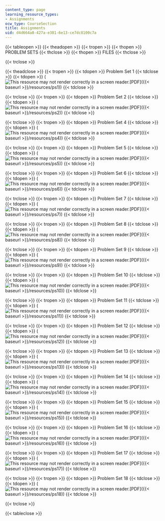 ```yaml
---
content_type: page
learning_resource_types:
- Assignments
ocw_type: CourseSection
title: Assignments
uid: d4d664a8-427a-e381-6e13-ce7dc8100c7a
---
```


{{< tableopen >}}
{{< theadopen >}}
{{< tropen >}}
{{< thopen >}}
PROBLEM SETS
{{< thclose >}}
{{< thopen >}}
FILES
{{< thclose >}}

{{< trclose >}}

{{< theadclose >}}
{{< tropen >}}
{{< tdopen >}}
Problem Set 1
{{< tdclose >}}
{{< tdopen >}}
(![This resource may not render correctly in a screen reader.](/images/inacessible.gif)[PDF]({{< baseurl >}}/resources/ps1))
{{< tdclose >}}

{{< trclose >}}
{{< tropen >}}
{{< tdopen >}}
Problem Set 2
{{< tdclose >}}
{{< tdopen >}}
(![This resource may not render correctly in a screen reader.](/images/inacessible.gif)[PDF]({{< baseurl >}}/resources/ps2))
{{< tdclose >}}

{{< trclose >}}
{{< tropen >}}
{{< tdopen >}}
Problem Set 4
{{< tdclose >}}
{{< tdopen >}}
(![This resource may not render correctly in a screen reader.](/images/inacessible.gif)[PDF]({{< baseurl >}}/resources/ps4))
{{< tdclose >}}

{{< trclose >}}
{{< tropen >}}
{{< tdopen >}}
Problem Set 5
{{< tdclose >}}
{{< tdopen >}}
(![This resource may not render correctly in a screen reader.](/images/inacessible.gif)[PDF]({{< baseurl >}}/resources/ps5))
{{< tdclose >}}

{{< trclose >}}
{{< tropen >}}
{{< tdopen >}}
Problem Set 6
{{< tdclose >}}
{{< tdopen >}}
(![This resource may not render correctly in a screen reader.](/images/inacessible.gif)[PDF]({{< baseurl >}}/resources/ps6))
{{< tdclose >}}

{{< trclose >}}
{{< tropen >}}
{{< tdopen >}}
Problem Set 7
{{< tdclose >}}
{{< tdopen >}}
(![This resource may not render correctly in a screen reader.](/images/inacessible.gif)[PDF]({{< baseurl >}}/resources/ps7))
{{< tdclose >}}

{{< trclose >}}
{{< tropen >}}
{{< tdopen >}}
Problem Set 8
{{< tdclose >}}
{{< tdopen >}}
(![This resource may not render correctly in a screen reader.](/images/inacessible.gif)[PDF]({{< baseurl >}}/resources/ps8))
{{< tdclose >}}

{{< trclose >}}
{{< tropen >}}
{{< tdopen >}}
Problem Set 9
{{< tdclose >}}
{{< tdopen >}}
(![This resource may not render correctly in a screen reader.](/images/inacessible.gif)[PDF]({{< baseurl >}}/resources/ps9))
{{< tdclose >}}

{{< trclose >}}
{{< tropen >}}
{{< tdopen >}}
Problem Set 10
{{< tdclose >}}
{{< tdopen >}}
(![This resource may not render correctly in a screen reader.](/images/inacessible.gif)[PDF]({{< baseurl >}}/resources/ps10))
{{< tdclose >}}

{{< trclose >}}
{{< tropen >}}
{{< tdopen >}}
Problem Set 11
{{< tdclose >}}
{{< tdopen >}}
(![This resource may not render correctly in a screen reader.](/images/inacessible.gif)[PDF]({{< baseurl >}}/resources/ps11))
{{< tdclose >}}

{{< trclose >}}
{{< tropen >}}
{{< tdopen >}}
Problem Set 12
{{< tdclose >}}
{{< tdopen >}}
(![This resource may not render correctly in a screen reader.](/images/inacessible.gif)[PDF]({{< baseurl >}}/resources/ps12))
{{< tdclose >}}

{{< trclose >}}
{{< tropen >}}
{{< tdopen >}}
Problem Set 13
{{< tdclose >}}
{{< tdopen >}}
(![This resource may not render correctly in a screen reader.](/images/inacessible.gif)[PDF]({{< baseurl >}}/resources/ps13))
{{< tdclose >}}

{{< trclose >}}
{{< tropen >}}
{{< tdopen >}}
Problem Set 14
{{< tdclose >}}
{{< tdopen >}}
(![This resource may not render correctly in a screen reader.](/images/inacessible.gif)[PDF]({{< baseurl >}}/resources/ps14))
{{< tdclose >}}

{{< trclose >}}
{{< tropen >}}
{{< tdopen >}}
Problem Set 15
{{< tdclose >}}
{{< tdopen >}}
(![This resource may not render correctly in a screen reader.](/images/inacessible.gif)[PDF]({{< baseurl >}}/resources/ps15))
{{< tdclose >}}

{{< trclose >}}
{{< tropen >}}
{{< tdopen >}}
Problem Set 16
{{< tdclose >}}
{{< tdopen >}}
(![This resource may not render correctly in a screen reader.](/images/inacessible.gif)[PDF]({{< baseurl >}}/resources/ps16))
{{< tdclose >}}

{{< trclose >}}
{{< tropen >}}
{{< tdopen >}}
Problem Set 17
{{< tdclose >}}
{{< tdopen >}}
(![This resource may not render correctly in a screen reader.](/images/inacessible.gif)[PDF]({{< baseurl >}}/resources/ps17))
{{< tdclose >}}

{{< trclose >}}
{{< tropen >}}
{{< tdopen >}}
Problem Set 18
{{< tdclose >}}
{{< tdopen >}}
(![This resource may not render correctly in a screen reader.](/images/inacessible.gif)[PDF]({{< baseurl >}}/resources/ps18))
{{< tdclose >}}

{{< trclose >}}

{{< tableclose >}}